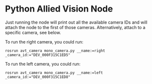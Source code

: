 # Python Allied Vision Node

Just running the node will print out all the available camera IDs and will attach the node to the first of those cameras. Alternatively, attach to a specific camera, see below.

To run the right camera, you could run:
```
rosrun avt_camera mono_camera.py __name:=right _camera_id:="DEV_000F315C1ED5"
```

To run the left camera, you could run:
```
rosrun avt_camera mono_camera.py __name:=left _camera_id:="DEV_000F315C1ED8"
```